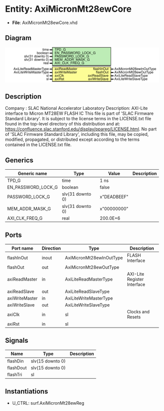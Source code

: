 # Entity: AxiMicronMt28ewCore

- **File**: AxiMicronMt28ewCore.vhd
## Diagram

![Diagram](AxiMicronMt28ewCore.svg "Diagram")
## Description

Company    : SLAC National Accelerator Laboratory
Description: AXI-Lite interface to Micron MT28EW FLASH IC
This file is part of 'SLAC Firmware Standard Library'.
It is subject to the license terms in the LICENSE.txt file found in the
top-level directory of this distribution and at:
   https://confluence.slac.stanford.edu/display/ppareg/LICENSE.html.
No part of 'SLAC Firmware Standard Library', including this file,
may be copied, modified, propagated, or distributed except according to
the terms contained in the LICENSE.txt file.
## Generics

| Generic name       | Type             | Value       | Description |
| ------------------ | ---------------- | ----------- | ----------- |
| TPD_G              | time             | 1 ns        |             |
| EN_PASSWORD_LOCK_G | boolean          | false       |             |
| PASSWORD_LOCK_G    | slv(31 downto 0) | x"DEADBEEF" |             |
| MEM_ADDR_MASK_G    | slv(31 downto 0) | x"00000000" |             |
| AXI_CLK_FREQ_G     | real             | 200.0E+6    |             |
## Ports

| Port name      | Direction | Type                     | Description                 |
| -------------- | --------- | ------------------------ | --------------------------- |
| flashInOut     | inout     | AxiMicronMt28ewInOutType | FLASH Interface             |
| flashOut       | out       | AxiMicronMt28ewOutType   |                             |
| axiReadMaster  | in        | AxiLiteReadMasterType    | AXI-Lite Register Interface |
| axiReadSlave   | out       | AxiLiteReadSlaveType     |                             |
| axiWriteMaster | in        | AxiLiteWriteMasterType   |                             |
| axiWriteSlave  | out       | AxiLiteWriteSlaveType    |                             |
| axiClk         | in        | sl                       | Clocks and Resets           |
| axiRst         | in        | sl                       |                             |
## Signals

| Name      | Type             | Description |
| --------- | ---------------- | ----------- |
| flashDin  | slv(15 downto 0) |             |
| flashDout | slv(15 downto 0) |             |
| flashTri  | sl               |             |
## Instantiations

- U_CTRL: surf.AxiMicronMt28ewReg
